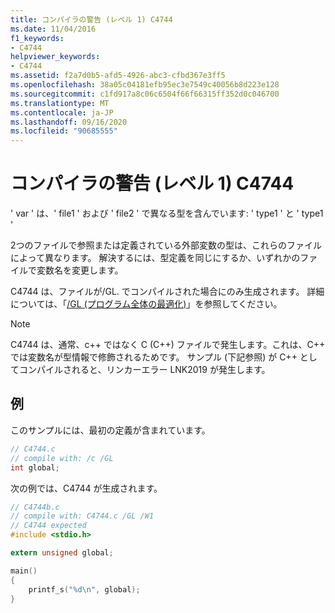 ```yaml
---
title: コンパイラの警告 (レベル 1) C4744
ms.date: 11/04/2016
f1_keywords:
- C4744
helpviewer_keywords:
- C4744
ms.assetid: f2a7d0b5-afd5-4926-abc3-cfbd367e3ff5
ms.openlocfilehash: 38a05c04181efb95ec3e7549c40056b8d223e128
ms.sourcegitcommit: c1fd917a8c06c6504f66f66315ff352d0c046700
ms.translationtype: MT
ms.contentlocale: ja-JP
ms.lasthandoff: 09/16/2020
ms.locfileid: "90685555"
---
```

# <a name="compiler-warning-level-1-c4744"></a>コンパイラの警告 (レベル 1) C4744

' var ' は、' file1 ' および ' file2 ' で異なる型を含んでいます: ' type1 ' と ' type1 '

2つのファイルで参照または定義されている外部変数の型は、これらのファイルによって異なります。  解決するには、型定義を同じにするか、いずれかのファイルで変数名を変更します。

C4744 は、ファイルが/GL. でコンパイルされた場合にのみ生成されます。  詳細については、「[/GL (プログラム全体の最適化)](../../build/reference/gl-whole-program-optimization.md)」を参照してください。

> [!NOTE]
> C4744 は、通常、c++ ではなく C (C++) ファイルで発生します。これは、C++ では変数名が型情報で修飾されるためです。  サンプル (下記参照) が C++ としてコンパイルされると、リンカーエラー LNK2019 が発生します。

## <a name="examples"></a>例

このサンプルには、最初の定義が含まれています。

```c
// C4744.c
// compile with: /c /GL
int global;
```

次の例では、C4744 が生成されます。

```c
// C4744b.c
// compile with: C4744.c /GL /W1
// C4744 expected
#include <stdio.h>

extern unsigned global;

main()
{
    printf_s("%d\n", global);
}
```
